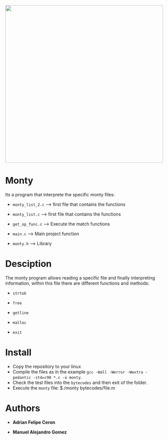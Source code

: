 <img  src  =  "https://camo.githubusercontent.com/2dec91e6bf9bc9cb3957f84ed9fe8e9a00dd6139eeeb04d3e2dae81977572059/68747470733a2f2f692e6962622e636f2f6e4d74525851522f486f6c626572746f6e2e706e67" width  =  "500"/>

# Monty

Its a program that interprete the specific monty files:

- `monty_list_2.c` --> first file that contains the functions

- `monty_list.c` --> first file that contains the functions

- `get_op_func.c` --> Execute the match functions

- `main.c` --> Main project function

- `monty.h` --> Library

  


# Desciption

The monty program allows reading a specific file and finally interpreting information, within this file there are different functions and methods:

- `strtok`

-  `free`

- `getline`

- `malloc`

- `exit`


# Install
- Copy the repository to your linux 
- Compile the files as in the example `gcc -Wall -Werror -Wextra -pedantic -std=c90 *.c -o monty`.
- Check the test files into the `bytecodes` and then exit of the folder.
- Execute the `monty` file: $./monty bytecodes/file.m
  
  

# Authors

  

- **Adrian Felipe Ceron**

  

- **Manuel Alejandro Gomez**
